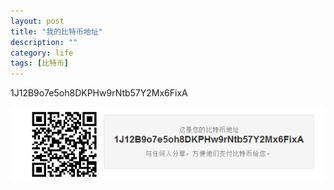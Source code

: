 ```yaml
---
layout: post
title: "我的比特币地址"
description: ""
category: life
tags: [比特币]
---
```


1J12B9o7e5oh8DKPHw9rNtb57Y2Mx6FixA

![BitCoin Address](/assets/images/byteicon-address.jpg)
